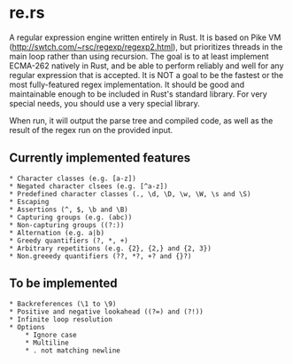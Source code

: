 re.rs
=====

A regular expression engine written entirely in Rust. It is based on Pike VM (http://swtch.com/~rsc/regexp/regexp2.html), but prioritizes threads in the main loop rather than using recursion. The goal is to at least implement ECMA-262 natively in Rust, and be able to perform reliably and well for any regular expression that is accepted. It is NOT a goal to be the fastest or the most fully-featured regex implementation. It should be good and maintainable enough to be included in Rust's standard library. For very special needs, you should use a very special library.

When run, it will output the parse tree and compiled code, as well as the result of the regex run on the provided input.

Currently implemented features
------------------------------

    * Character classes (e.g. [a-z])
    * Negated character clsees (e.g. [^a-z])
    * Predefined character classes (., \d, \D, \w, \W, \s and \S)
    * Escaping
    * Assertions (^, $, \b and \B)
    * Capturing groups (e.g. (abc))
    * Non-capturing groups ((?:))
    * Alternation (e.g. a|b)
    * Greedy quantifiers (?, *, +)
    * Arbitrary repetitions (e.g. {2}, {2,} and {2, 3})
    * Non.greeedy quantifiers (??, *?, +? and {}?)

To be implemented
-----------------

    * Backreferences (\1 to \9)
    * Positive and negative lookahead ((?=) and (?!))
    * Infinite loop resolution
    * Options
        * Ignore case
        * Multiline
        * . not matching newline